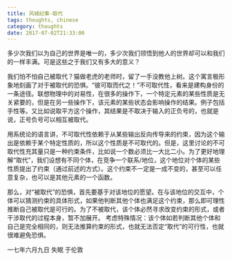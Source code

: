 ```yaml
---
title: 风城纪事·取代
tags: thoughts, chinese
category: thoughts
date: 2017-07-02T21:33:00
---
```


多少次我们以为自己的世界是唯一的，多少次我们领悟到他人的世界却可以和我们的一样丰满。可是这些之于我们又有多大的意义？

我们怕不怕自己被取代？猫做老虎的老师时，留了一手没教他上树。这个寓言极形象地刻画了对于被取代的恐惧。“彼可取而代之！”不可取代性，看来是建构身份的一条途径。联想物理中的对易性，在很多的操作下，一个特定元素的某些性质是无关紧要的，但是在另一些操作下，该元素的某些状态会影响操作的结果。例子包括手性等。又比如说取平方这个操作，其结果是不取决于输入的正负号的，也就是说，正号负号可以相互被取代。
<!--more-->


用系统论的语言讲，不可取代性依赖于从某些输出反向传导来的约束，因为这个输出是依赖于某个特定性质的，所以这个性质是不可取代的。但是，这里讨论的不可取代性充其量只是一种约束条件，比如说一个数必须比一大比二小。为了更好地理解“取代”，我们设想有不同个体，在竞争一个联系/地位，这个地位对个体的某些性质提出了约束（通过前述的方式）。这个约束不一定是一成不变的，甚至可以任意复杂，也可以是其他元素的一个函数。

那么，对“被取代”的恐惧，首先要基于对该地位的愿望。在与该地位的交互中，个体可以猜测约束的具体形式，如果他判断其他个体也满足这个约束，那么即可理性推断自己被取代是可行的。为了不被取代，该个体必然寻求改变约束的形式，或者干涉取代的过程本身，暂不加展开。
考虑特殊情况：该个体如若判断其他个体和自己是完全相同的，则无法推算约束的形式，也就无法否定“取代”的可行性，也就很难避免恐惧。

一七年六月九日
失眠
于伦敦